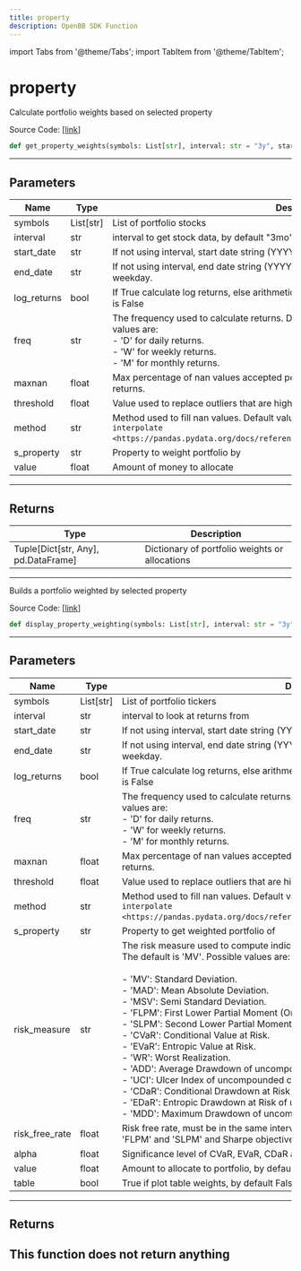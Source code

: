 ```yaml
---
title: property
description: OpenBB SDK Function
---
```


import Tabs from '@theme/Tabs';
import TabItem from '@theme/TabItem';

# property

<Tabs>
<TabItem value="model" label="Model" default>

Calculate portfolio weights based on selected property

Source Code: [[link](https://github.com/OpenBB-finance/OpenBBTerminal/tree/main/openbb_terminal/portfolio/portfolio_optimization/optimizer_model.py#L237)]
```python
def get_property_weights(symbols: List[str], interval: str = "3y", start_date: str = "", end_date: str = "", log_returns: bool = False, freq: str = "D", maxnan: float = 0.05, threshold: float = 0, method: str = "time", s_property: str = "marketCap", value: float = 1.0) -> Tuple[Optional[Dict[str, Any]], Optional[pd.DataFrame]]
```
---
## Parameters
| Name | Type | Description | Default | Optional |
| ---- | ---- | ----------- | ------- | -------- |
| symbols | List[str] | List of portfolio stocks | None | False |
| interval | str | interval to get stock data, by default "3mo" | 3y | True |
| start_date | str | If not using interval, start date string (YYYY-MM-DD) |  | True |
| end_date | str | If not using interval, end date string (YYYY-MM-DD). If empty use last<br/>weekday. |  | True |
| log_returns | bool | If True calculate log returns, else arithmetic returns. Default value<br/>is False | False | True |
| freq | str | The frequency used to calculate returns. Default value is 'D'. Possible<br/>values are:<br/>- 'D' for daily returns.<br/>- 'W' for weekly returns.<br/>- 'M' for monthly returns. | D | True |
| maxnan | float | Max percentage of nan values accepted per asset to be included in<br/>returns. | 0.05 | True |
| threshold | float | Value used to replace outliers that are higher to threshold. | 0 | True |
| method | str | Method used to fill nan values. Default value is 'time'. For more information see `interpolate <https://pandas.pydata.org/docs/reference/api/pandas.DataFrame.interpolate.html>`__. | time | True |
| s_property | str | Property to weight portfolio by | marketCap | True |
| value | float | Amount of money to allocate | 1.0 | True |

---
## Returns
| Type | Description |
| ---- | ----------- |
| Tuple[Dict[str, Any], pd.DataFrame] | Dictionary of portfolio weights or allocations |
---


</TabItem>
<TabItem value="view" label="View">

Builds a portfolio weighted by selected property

Source Code: [[link](https://github.com/OpenBB-finance/OpenBBTerminal/tree/main/openbb_terminal/portfolio/portfolio_optimization/optimizer_view.py#L729)]
```python
def display_property_weighting(symbols: List[str], interval: str = "3y", start_date: str = "", end_date: str = "", log_returns: bool = False, freq: str = "D", maxnan: float = 0.05, threshold: float = 0, method: str = "time", s_property: str = "marketCap", risk_measure: str = "mv", risk_free_rate: float = 0, alpha: float = 0.05, value: float = 1, table: bool = False) -> Dict[str, float]
```
---
## Parameters
| Name | Type | Description | Default | Optional |
| ---- | ---- | ----------- | ------- | -------- |
| symbols | List[str] | List of portfolio tickers | None | False |
| interval | str | interval to look at returns from | 3y | True |
| start_date | str | If not using interval, start date string (YYYY-MM-DD) |  | True |
| end_date | str | If not using interval, end date string (YYYY-MM-DD). If empty use last<br/>weekday. |  | True |
| log_returns | bool | If True calculate log returns, else arithmetic returns. Default value<br/>is False | False | True |
| freq | str | The frequency used to calculate returns. Default value is 'D'. Possible<br/>values are:<br/>- 'D' for daily returns.<br/>- 'W' for weekly returns.<br/>- 'M' for monthly returns. | D | True |
| maxnan | float | Max percentage of nan values accepted per asset to be included in<br/>returns. | 0.05 | True |
| threshold | float | Value used to replace outliers that are higher to threshold. | 0 | True |
| method | str | Method used to fill nan values. Default value is 'time'. For more information see `interpolate <https://pandas.pydata.org/docs/reference/api/pandas.DataFrame.interpolate.html>`__. | time | True |
| s_property | str | Property to get weighted portfolio of | marketCap | True |
| risk_measure | str | The risk measure used to compute indicators.<br/>The default is 'MV'. Possible values are:<br/><br/>- 'MV': Standard Deviation.<br/>- 'MAD': Mean Absolute Deviation.<br/>- 'MSV': Semi Standard Deviation.<br/>- 'FLPM': First Lower Partial Moment (Omega Ratio).<br/>- 'SLPM': Second Lower Partial Moment (Sortino Ratio).<br/>- 'CVaR': Conditional Value at Risk.<br/>- 'EVaR': Entropic Value at Risk.<br/>- 'WR': Worst Realization.<br/>- 'ADD': Average Drawdown of uncompounded cumulative returns.<br/>- 'UCI': Ulcer Index of uncompounded cumulative returns.<br/>- 'CDaR': Conditional Drawdown at Risk of uncompounded cumulative returns.<br/>- 'EDaR': Entropic Drawdown at Risk of uncompounded cumulative returns.<br/>- 'MDD': Maximum Drawdown of uncompounded cumulative returns. | mv | True |
| risk_free_rate | float | Risk free rate, must be in the same interval of assets returns. Used for<br/>'FLPM' and 'SLPM' and Sharpe objective function. The default is 0. | 0 | True |
| alpha | float | Significance level of CVaR, EVaR, CDaR and EDaR. | 0.05 | True |
| value | float | Amount to allocate to portfolio, by default 1.0 | 1 | True |
| table | bool | True if plot table weights, by default False | False | True |

---
## Returns
This function does not return anything
---


</TabItem>
</Tabs>